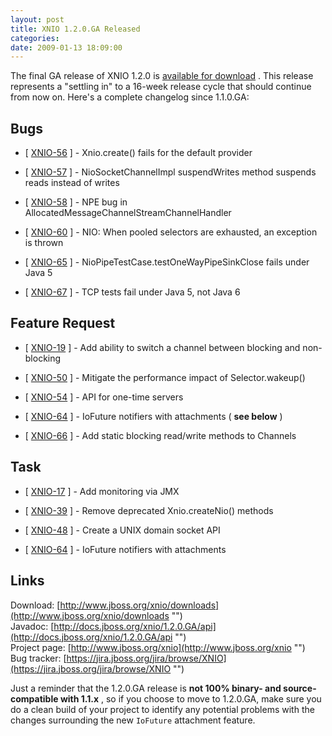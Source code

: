 ```yaml
---
layout: post
title: XNIO 1.2.0.GA Released
categories: 
date: 2009-01-13 18:09:00
---
```

 The final GA release of XNIO 1.2.0 is [available for download](http://www.jboss.org/xnio/downloads "") . This release represents a "settling in" to a 16-week release cycle that should continue from now on. Here's a complete changelog since 1.1.0.GA:

##   Bugs

* [ [XNIO-56](https://jira.jboss.org/jira/browse/XNIO-56 "") ] - Xnio.create() fails for the default provider

* [ [XNIO-57](https://jira.jboss.org/jira/browse/XNIO-57 "") ] - NioSocketChannelImpl suspendWrites method suspends reads instead of writes

* [ [XNIO-58](https://jira.jboss.org/jira/browse/XNIO-58 "") ] - NPE bug in AllocatedMessageChannelStreamChannelHandler

* [ [XNIO-60](https://jira.jboss.org/jira/browse/XNIO-60 "") ] - NIO: When pooled selectors are exhausted, an exception is thrown

* [ [XNIO-65](https://jira.jboss.org/jira/browse/XNIO-65 "") ] - NioPipeTestCase.testOneWayPipeSinkClose fails under Java 5

* [ [XNIO-67](https://jira.jboss.org/jira/browse/XNIO-67 "") ] - TCP tests fail under Java 5, not Java 6

##   Feature Request

* [ [XNIO-19](https://jira.jboss.org/jira/browse/XNIO-19 "") ] - Add ability to switch a channel between blocking and non-blocking

* [ [XNIO-50](https://jira.jboss.org/jira/browse/XNIO-50 "") ] - Mitigate the performance impact of Selector.wakeup()

* [ [XNIO-54](https://jira.jboss.org/jira/browse/XNIO-54 "") ] - API for one-time servers

* [ [XNIO-64](https://jira.jboss.org/jira/browse/XNIO-64 "") ] - IoFuture notifiers with attachments ( **see below** )

* [ [XNIO-66](https://jira.jboss.org/jira/browse/XNIO-66 "") ] - Add static blocking read/write methods to Channels

##   Task

* [ [XNIO-17](https://jira.jboss.org/jira/browse/XNIO-17 "") ] - Add monitoring via JMX

* [ [XNIO-39](https://jira.jboss.org/jira/browse/XNIO-39 "") ] - Remove deprecated Xnio.createNio() methods

* [ [XNIO-48](https://jira.jboss.org/jira/browse/XNIO-48 "") ] - Create a UNIX domain socket API

* [ [XNIO-64](https://jira.jboss.org/jira/browse/XNIO-64 "") ] - IoFuture notifiers with attachments

##   Links

Download: [http://www.jboss.org/xnio/downloads](http://www.jboss.org/xnio/downloads "")  
Javadoc: [http://docs.jboss.org/xnio/1.2.0.GA/api](http://docs.jboss.org/xnio/1.2.0.GA/api "")  
Project page: [http://www.jboss.org/xnio](http://www.jboss.org/xnio "")  
Bug tracker: [https://jira.jboss.org/jira/browse/XNIO](https://jira.jboss.org/jira/browse/XNIO "")

Just a reminder that the 1.2.0.GA release is **not 100% binary- and source-compatible with 1.1.x** , so if you choose to move to 1.2.0.GA, make sure you do a clean build of your project to identify any potential problems with the changes surrounding the new `IoFuture` attachment feature.